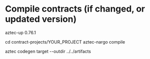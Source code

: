 # Compile contracts (if changed, or updated version)

aztec-up 0.76.1

cd contract-projects/YOUR_PROJECT
aztec-nargo compile

aztec codegen target --outdir ../../artifacts
